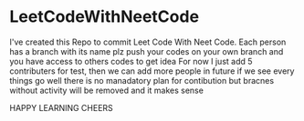 # LeetCodeWithNeetCode
I've created this Repo to commit Leet Code With Neet Code.
Each person has a branch with its name plz push your codes on your own branch and you have access to others codes to get idea 
For now I just add 5 contributers for test, then we can add more people in future if we see every things go well 
there is no manadatory plan for contibution but bracnes without activity will be removed and it makes sense
 
HAPPY LEARNING 
CHEERS 
 
